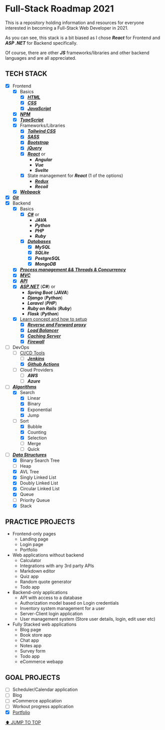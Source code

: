 # Full-Stack Roadmap 2021

This is a repository holding information and resources for everyone interested in becoming a Full-Stack Web Developer in 2021.

As you can see, this stack is a bit biased as I chose ***React*** for Frontend and ***ASP .NET*** for Backend specifically.

Of course, there are other ***JS*** frameworks/libraries and other backend languages and are all appreciated.

## TECH STACK

- [x] Frontend
  - [x] Basics
    - [x] [***HTML***](./Frontend/HTML/#html)
    - [x] [***CSS***](./Frontend/CSS/#css)
    - [x] [***JavaScript***](./Frontend/JavaScript/#javascript)
  - [x] [***NPM***](./Frontend/NPM/#npm)
  - [x] [***TypeScript***](./Frontend/TypeScript/#typescript)
  - [x] Frameworks/Libraries
    - [x] [***Tailwind CSS***](./Frontend/CSS/Frameworks/Tailwind-CSS/#tailwind-css---resources)
    - [x] [***SASS***](./Frontend/CSS/Preprocessors/SASS/#sass)
    - [x] [***Bootstrap***](./Frontend/CSS/Frameworks/Bootstrap/#bootstrap)
    - [x] [***jQuery***](./Frontend/JavaScript/Frameworks/jQuery/#jquery)
    - [x] [***React***](./Frontend/JavaScript/Frameworks/React/#react) or
      - ***Angular***
      - ***Vue***
      - ***Svelte***
    - [x] State management for ***React*** (1 of the options)
      - [***Redux***](./Frontend/JavaScript/Frameworks/React/Redux/#redux)
      - ***Recoil***
  - [x] [***Webpack***](./Frontend/Webpack/#webpack)
- [x] [***Git***](./Git/#git)
- [x] Backend
  - [x] Basics
    - [x] [***C#***](./Backend/Cs/#c) or
      - ***JAVA***
      - ***Python***
      - ***PHP***
      - ***Ruby***
    - [x] [***Databases***](./Backend/Databases/#databases)
      - [x] ***MySQL***
      - [x] ***SQLite***
      - [x] ***PostgreSQL***
      - [x] ***MongoDB***
  - [x] [***Process management && Threads & Concurrency***](./Backend/Threads-and-Concurrency/#threads--concurrency)
  - [x] [***MVC***](./Backend/MVC/#mvc)
  - [x] [***API***](./Backend/API/#api)
  - [x] [***ASP.NET***](./Backend/ASPNET/#asp-net) (***C#***) or
    - ***Spring Boot*** (***JAVA***)
    - ***Django*** (***Python***)
    - ***Laravel*** (***PHP***)
    - ***Ruby on Rails*** (***Ruby***)
    - ***Flask*** (***Python***)
  - [x] [Learn concept and how to setup](./Backend/Concepts/#concepts)
    - [x] [***Reverse and Forward proxy***](./Backend/Concepts/#proxy)
    - [x] [***Load Balancer***](./Backend/Concepts/#load-balancer)
    - [x] [***Caching Server***](./Backend/Concepts/#caching-server)
    - [x] [***Firewall***](./Backend/Concepts/#firewall)
- [ ] DevOps
  - [ ] [CI/CD Tools](./DevOps/CI-CD-Tools/#ci-cd-tools)
    - [ ] [***Jenkins***](./DevOps/CI-CD-Tools/Jenkins/#jenkins)
    - [x] [***Github Actions***](./DevOps/CI-CD-Tools/Github-Actions/#github-actions)
  - [ ] Cloud Providers
    - [ ] ***AWS***
    - [ ] ***Azure***
- [ ] [***Algorithms***](./Algorithms/#algorithms)
  - [x] Search
    - [x] Linear
    - [x] Binary
    - [x] Exponential
    - [x] Jump
  - [ ] Sort
    - [x] Bubble
    - [x] Counting
    - [x] Selection
    - [ ] Merge
    - [ ] Quick
- [ ] [***Data Structures***](./Data-Structures/#data-structures)
  - [x] Binary Search Tree
  - [ ] Heap
  - [x] AVL Tree
  - [x] Singly Linked List
  - [x] Doubly Linked List
  - [x] Circular Linked List
  - [x] Queue
  - [ ] Priority Queue
  - [x] Stack

## PRACTICE PROJECTS

- Frontend-only pages
  - Landing page
  - Login page
  - Portfolio
- Web applications without backend
  - Calculator
  - Integrations with any 3rd party APIs
  - Markdown editor
  - Quiz app
  - Random quote generator
  - Todo app
- Backend-only applications
  - API with access to a database
  - Authorization model based on Login credentials
  - Inventory system management for a user
  - Server-Client login application
  - User management system (Store user details, login, edit user etc)
- Fully Stacked web applications
  - Blog page
  - Book store app
  - Chat app
  - Notes app
  - Survey form
  - Todo app
  - eCommerce webapp

## GOAL PROJECTS

- [ ] Scheduler/Calendar application
- [ ] Blog
- [ ] eCommerce application
- [ ] Workout progress application
- [x] [Portfolio](https://stratis-dermanoutsos.github.io/portfolio/)

[⬆ JUMP TO TOP](#full-stack-roadmap-2021)
